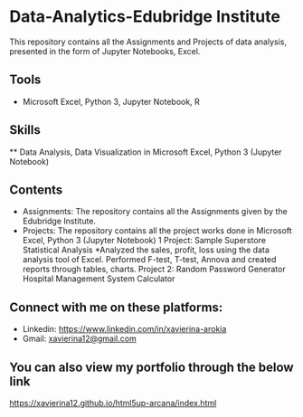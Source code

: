 # Data-Analytics-Edubridge Institute
This repository contains all the Assignments and Projects of data analysis, presented in the form of Jupyter Notebooks, Excel.

## Tools
* Microsoft Excel, Python 3, Jupyter Notebook, R

## Skills
** Data Analysis, Data Visualization in Microsoft Excel, Python 3 (Jupyter Notebook)

## Contents
* Assignments: The repository contains all the Assignments given by the Edubridge Institute. 
* Projects: The repository contains all the project works done in Microsoft Excel, Python 3 (Jupyter Notebook)
1 Project: Sample Superstore Statistical Analysis
*Analyzed the sales, profit, loss using the data analysis tool of Excel. Performed F-test, T-test, Annova and created reports through tables, charts.
Project 2: Random Password Generator
Hospital Management System
Calculator


## Connect with me on these platforms:
* Linkedin:  https://www.linkedin.com/in/xavierina-arokia 
* Gmail: xavierina12@gmail.com 


## You can also view my portfolio through the below link
https://xavierina12.github.io/html5up-arcana/index.html
